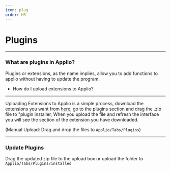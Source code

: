 ```yaml
---
icon: plug
order: HS
---
```


# Plugins
---
### What are plugins in Applio?
Plugins or extensions, as the name implies, allow you to add functions to applio without having to update the program.


- How do I upload extensions to Applio?
---
Uploading Extensions to Applio is a simple process, download the extensions you want from [here](https://github.com/IAHispano/Applio-Plugins), go to the plugins section and drag the .zip file to "plugin installer, When you upload the file and refresh the interface you will see the section of the extension you have downloaded.

(Manual Upload: Drag and drop the files to `Applio/Tabs/Plugins`)

---

### Update Plugins

Drag the updated zip file to the upload box or upload the folder to `Applio/Tabs/Plugins/installed`